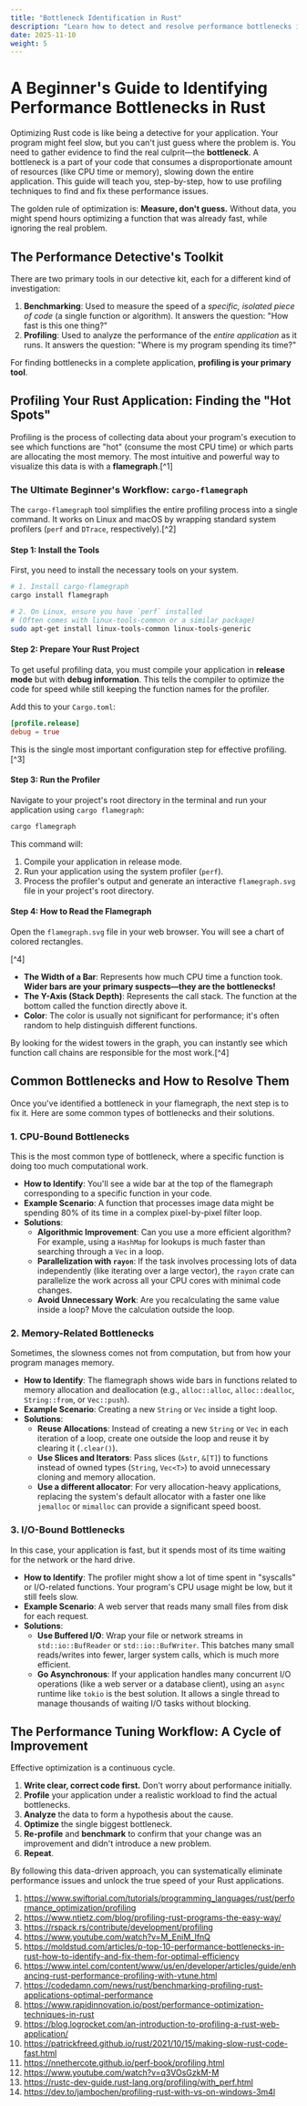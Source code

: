 ```yaml
---
title: "Bottleneck Identification in Rust"
description: "Learn how to detect and resolve performance bottlenecks in Rust codebases using profiling techniques."
date: 2025-11-10
weight: 5
---
```


# A Beginner's Guide to Identifying Performance Bottlenecks in Rust

Optimizing Rust code is like being a detective for your application. Your program might feel slow, but you can't just guess where the problem is. You need to gather evidence to find the real culprit—the **bottleneck**. A bottleneck is a part of your code that consumes a disproportionate amount of resources (like CPU time or memory), slowing down the entire application. This guide will teach you, step-by-step, how to use profiling techniques to find and fix these performance issues.

The golden rule of optimization is: **Measure, don't guess.** Without data, you might spend hours optimizing a function that was already fast, while ignoring the real problem.

## The Performance Detective's Toolkit

There are two primary tools in our detective kit, each for a different kind of investigation:

1. **Benchmarking**: Used to measure the speed of a *specific, isolated piece of code* (a single function or algorithm). It answers the question: "How fast is this one thing?"
2. **Profiling**: Used to analyze the performance of the *entire application* as it runs. It answers the question: "Where is my program spending its time?"

For finding bottlenecks in a complete application, **profiling is your primary tool**.

## Profiling Your Rust Application: Finding the "Hot Spots"

Profiling is the process of collecting data about your program's execution to see which functions are "hot" (consume the most CPU time) or which parts are allocating the most memory. The most intuitive and powerful way to visualize this data is with a **flamegraph**.[^1]

### The Ultimate Beginner's Workflow: `cargo-flamegraph`

The `cargo-flamegraph` tool simplifies the entire profiling process into a single command. It works on Linux and macOS by wrapping standard system profilers (`perf` and `DTrace`, respectively).[^2]

#### Step 1: Install the Tools

First, you need to install the necessary tools on your system.

```bash
# 1. Install cargo-flamegraph
cargo install flamegraph

# 2. On Linux, ensure you have `perf` installed
# (Often comes with linux-tools-common or a similar package)
sudo apt-get install linux-tools-common linux-tools-generic
```


#### Step 2: Prepare Your Rust Project

To get useful profiling data, you must compile your application in **release mode** but with **debug information**. This tells the compiler to optimize the code for speed while still keeping the function names for the profiler.

Add this to your `Cargo.toml`:

```toml
[profile.release]
debug = true
```

This is the single most important configuration step for effective profiling.[^3]

#### Step 3: Run the Profiler

Navigate to your project's root directory in the terminal and run your application using `cargo flamegraph`:

```bash
cargo flamegraph
```

This command will:

1. Compile your application in release mode.
2. Run your application using the system profiler (`perf`).
3. Process the profiler's output and generate an interactive `flamegraph.svg` file in your project's root directory.

#### Step 4: How to Read the Flamegraph

Open the `flamegraph.svg` file in your web browser. You will see a chart of colored rectangles.

[^4]

- **The Width of a Bar**: Represents how much CPU time a function took. **Wider bars are your primary suspects—they are the bottlenecks!**
- **The Y-Axis (Stack Depth)**: Represents the call stack. The function at the bottom called the function directly above it.
- **Color**: The color is usually not significant for performance; it's often random to help distinguish different functions.

By looking for the widest towers in the graph, you can instantly see which function call chains are responsible for the most work.[^4]

## Common Bottlenecks and How to Resolve Them

Once you've identified a bottleneck in your flamegraph, the next step is to fix it. Here are some common types of bottlenecks and their solutions.

### 1. CPU-Bound Bottlenecks

This is the most common type of bottleneck, where a specific function is doing too much computational work.

- **How to Identify**: You'll see a wide bar at the top of the flamegraph corresponding to a specific function in your code.
- **Example Scenario**: A function that processes image data might be spending 80% of its time in a complex pixel-by-pixel filter loop.
- **Solutions**:
    * **Algorithmic Improvement**: Can you use a more efficient algorithm? For example, using a `HashMap` for lookups is much faster than searching through a `Vec` in a loop.
    * **Parallelization with `rayon`**: If the task involves processing lots of data independently (like iterating over a large vector), the `rayon` crate can parallelize the work across all your CPU cores with minimal code changes.
    * **Avoid Unnecessary Work**: Are you recalculating the same value inside a loop? Move the calculation outside the loop.


### 2. Memory-Related Bottlenecks

Sometimes, the slowness comes not from computation, but from how your program manages memory.

- **How to Identify**: The flamegraph shows wide bars in functions related to memory allocation and deallocation (e.g., `alloc::alloc`, `alloc::dealloc`, `String::from`, or `Vec::push`).
- **Example Scenario**: Creating a new `String` or `Vec` inside a tight loop.
- **Solutions**:
    * **Reuse Allocations**: Instead of creating a new `String` or `Vec` in each iteration of a loop, create one outside the loop and reuse it by clearing it (`.clear()`).
    * **Use Slices and Iterators**: Pass slices (`&str`, `&[T]`) to functions instead of owned types (`String`, `Vec<T>`) to avoid unnecessary cloning and memory allocation.
    - **Use a different allocator**: For very allocation-heavy applications, replacing the system's default allocator with a faster one like `jemalloc` or `mimalloc` can provide a significant speed boost.


### 3. I/O-Bound Bottlenecks

In this case, your application is fast, but it spends most of its time waiting for the network or the hard drive.

- **How to Identify**: The profiler might show a lot of time spent in "syscalls" or I/O-related functions. Your program's CPU usage might be low, but it still feels slow.
- **Example Scenario**: A web server that reads many small files from disk for each request.
- **Solutions**:
    * **Use Buffered I/O**: Wrap your file or network streams in `std::io::BufReader` or `std::io::BufWriter`. This batches many small reads/writes into fewer, larger system calls, which is much more efficient.
    * **Go Asynchronous**: If your application handles many concurrent I/O operations (like a web server or a database client), using an `async` runtime like `tokio` is the best solution. It allows a single thread to manage thousands of waiting I/O tasks without blocking.


## The Performance Tuning Workflow: A Cycle of Improvement

Effective optimization is a continuous cycle.

1. **Write clear, correct code first.** Don't worry about performance initially.
2. **Profile** your application under a realistic workload to find the actual bottlenecks.
3. **Analyze** the data to form a hypothesis about the cause.
4. **Optimize** the single biggest bottleneck.
5. **Re-profile** and **benchmark** to confirm that your change was an improvement and didn't introduce a new problem.
6. **Repeat**.

By following this data-driven approach, you can systematically eliminate performance issues and unlock the true speed of your Rust applications.

1. https://www.swiftorial.com/tutorials/programming_languages/rust/performance_optimization/profiling
2. https://www.ntietz.com/blog/profiling-rust-programs-the-easy-way/
3. https://rspack.rs/contribute/development/profiling
4. https://www.youtube.com/watch?v=M_EniM_IfnQ
5. https://moldstud.com/articles/p-top-10-performance-bottlenecks-in-rust-how-to-identify-and-fix-them-for-optimal-efficiency
6. https://www.intel.com/content/www/us/en/developer/articles/guide/enhancing-rust-performance-profiling-with-vtune.html
7. https://codedamn.com/news/rust/benchmarking-profiling-rust-applications-optimal-performance
8. https://www.rapidinnovation.io/post/performance-optimization-techniques-in-rust
9. https://blog.logrocket.com/an-introduction-to-profiling-a-rust-web-application/
10. https://patrickfreed.github.io/rust/2021/10/15/making-slow-rust-code-fast.html
11. https://nnethercote.github.io/perf-book/profiling.html
12. https://www.youtube.com/watch?v=q3VOsGzkM-M
13. https://rustc-dev-guide.rust-lang.org/profiling/with_perf.html
14. https://dev.to/jambochen/profiling-rust-with-vs-on-windows-3m4l
